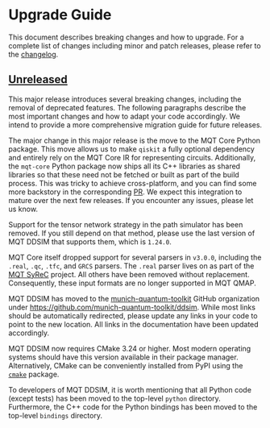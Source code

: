 # Upgrade Guide

This document describes breaking changes and how to upgrade. For a complete list of changes including minor and patch releases, please refer to the [changelog](CHANGELOG.md).

## [Unreleased]

This major release introduces several breaking changes, including the removal of deprecated features.
The following paragraphs describe the most important changes and how to adapt your code accordingly.
We intend to provide a more comprehensive migration guide for future releases.

The major change in this major release is the move to the MQT Core Python package.
This move allows us to make `qiskit` a fully optional dependency and entirely rely on the MQT Core IR for representing circuits.
Additionally, the `mqt-core` Python package now ships all its C++ libraries as shared libraries so that these need not be fetched or built as part of the build process.
This was tricky to achieve cross-platform, and you can find some more backstory in the corresponding [PR](https://github.com/munich-quantum-toolkit/ddsim/pulls/336).
We expect this integration to mature over the next few releases.
If you encounter any issues, please let us know.

Support for the tensor network strategy in the path simulator has been removed.
If you still depend on that method, please use the last version of MQT DDSIM that supports them, which is `1.24.0`.

MQT Core itself dropped support for several parsers in `v3.0.0`, including the `.real`, `.qc`, `.tfc`, and `GRCS` parsers.
The `.real` parser lives on as part of the [MQT SyReC] project. All others have been removed without replacement.
Consequently, these input formats are no longer supported in MQT QMAP.

MQT DDSIM has moved to the [munich-quantum-toolkit](https://github.com/munich-quantum-toolkit) GitHub organization under https://github.com/munich-quantum-toolkit/ddsim.
While most links should be automatically redirected, please update any links in your code to point to the new location.
All links in the documentation have been updated accordingly.

MQT DDSIM now requires CMake 3.24 or higher.
Most modern operating systems should have this version available in their package manager.
Alternatively, CMake can be conveniently installed from PyPI using the [`cmake`](https://pypi.org/project/cmake/) package.

To developers of MQT DDSIM, it is worth mentioning that all Python code (except tests) has been moved to the top-level `python` directory.
Furthermore, the C++ code for the Python bindings has been moved to the top-level `bindings` directory.

[MQT SyReC]: https://github.com/cda-tum/mqt-syrec
[unreleased]: https://github.com/munich-quantum-toolkit/qmap/compare/v1.24.0...HEAD
